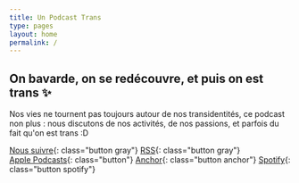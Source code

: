 ```yaml
---
title: Un Podcast Trans
type: pages
layout: home
permalink: /
---
```

## On bavarde, on se redécouvre, et puis on est trans ✨
Nos vies ne tournent pas toujours autour de nos transidentités, ce podcast non plus : nous discutons de nos activités, de nos passions, et parfois du fait qu'on est trans :D

[<i class='fab fa-twitter'></i> Nous suivre](https://twitter.com/unpodcasttrans){: class="button gray"}
[<i class='fas fa-rss'></i> RSS](https://anchor.fm/s/dd0734/podcast/rss){: class="button gray"}  
[<i class='fas fa-podcast'></i> Apple Podcasts](https://twitter.com/unpodcasttrans){: class="button"}
[<span class='icon-anchor'></span> Anchor](https://anchor.fm/1pct){: class="button anchor"}
[<i class='fab fa-spotify'></i> Spotify](https://twitter.com/unpodcasttrans){: class="button spotify"}
